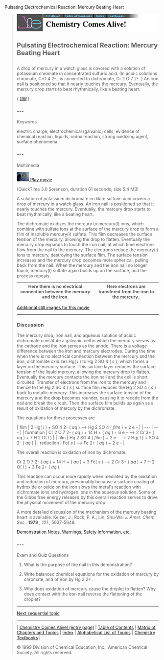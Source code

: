 





 Pulsating Electrochemical Reaction: Mercury Beating Heart
 



> ![Chemistry Comes Alive!](ccahead.gif)
> 
> 
> 
> 
> 
> 
> 
> 
> 
> ## Pulsating Electrochemical Reaction: Mercury Beating Heart
> 
> 
> 
> 
> 
> ## 
> 
> 
> 
> 
> 
>  A drop of mercury in a watch glass is covered with a solution of 
potassium chromate in concentrated sulfuric acid. 
(In acidic solutions chromate, CrO
>  4 
> 2- 
>  , 
is converted to dichromate, Cr
>  2 
>  O
>  7 
> 2- 
>  .)
An iron nail is positioned so that it nearly touches the mercury. 
Eventually, the mercury drop starts to beat rhythmically, like a beating heart.
>  
> 
> 
> 
> 
> 
> 
>  (
>  [*169*](CRED169.HTM)
>  )
>  
> 
> 
> 
> 
> ### ---
> 
> 
>  Keywords
> 
> 
> 
> 
>  electric charge, electrochemical (galvanic) cells, evidence of chemical reaction, liquids, redox reaction, strong oxidizing agent, surface phenomena
>  
> 
> 
> 
> 
> ### ---
> 
> 
>  Multimedia
> 
> 
> 
> 
> 
> 
> 
> 
> [![](0.JPG)
>  Play movie](../../MVHTM/HGHEART/HGHEART.HTM) 
> 
> 
> 
>  (QuickTime 3.0 Sorenson, duration 61 seconds, size 5.4 MB)
>  
> 
> 
> 
> 
>  A solution of potassium dichromate in dilute sulfuric acid 
covers a drop of mercury in a watch glass. 
An iron nail is positioned so that it nearly touches the mercury. 
Eventually, the mercury drop starts to beat rhythmically, like a beating heart.
>  
> 
> 
> 
>  The dichromate oxidizes the mercury to mercury(I) ions, 
which combine with sulfate ions at the surface of the mercury drop 
to form a film of insoluble mercury(I) sulfate. 
This film decreases the surface tension of the mercury, 
allowing the drop to flatten. 
Eventually the mercury drop expands to touch the iron nail, 
at which time electrons flow from the nail to the mercury. 
The electrons reduce the mercury(I) ions to mercury, destroying the surface film. 
The surface tension increases and the mercury drop becomes more spherical, 
pulling back from the nail. 
When the mercury and the iron nail no longer touch, 
mercury(I) sulfate again builds up on the surface, and the process repeats.
>  
> 
> 
> 
> 
> 
> 
> 
> | Here there is no electrical connection between the mercury and the iron. | Here electrons are transfered from the iron to the mercury.. |
> | --- | --- |
> 
> 
> 
> 
> 
> 
> [Additional still images
for this movie](../../STHTM/HGHEART/HGHEART.HTM) 
> 
> 
> 
> 
> 
> ---
> 
> 
> 
> 
> ### Discussion
> 
> 
> 
> 
>  The mercury drop, iron nail, and aqueous solution of acidic dichromate constitute a galvanic cell 
in which the mercury serves as the cathode and the iron serves as the anode. 
There is a voltage difference between the iron and mercury electrodes. 
During the time when there is no electrical connection between the mercury and the iron, 
dichromate oxidizes Hg(
>  *l* 
>  ) to Hg
>  2 
>  SO
>  4 
>  (
>  *s* 
>  ), which forms a layer on the mercury surface. 
This surface layer reduces the surface tension of the liquid mercury, allowing the mercury drop to flatten. 
Eventually the mercury contacts the iron nail and the cell is short circuited. 
Transfer of electrons from the iron to the mercury and thence to the Hg
>  2 
>  SO
>  4 
>  (
>  *s* 
>  ) 
surface film reduces the Hg
>  2 
>  SO
>  4 
>  (
>  *s* 
>  ) back to metallic mercury. 
This increases the surface tension of the mercury and the drop becomes rounder, 
causing it to recede from the nail and break the circuit. 
Then the surface film builds up again as a result of oxidation of mercury by the dichromate.
>  
> 
> 
> 
>  The equations for these processes are
>  
> 
> 
> 
> 
> | film | 2 Hg(  *l*   ) + SO  4  2-   (  *aq*   ) --> 
Hg  2   SO  4   (  *film*   ) + 2 e  - |
> | --- | --- |
> | formation | Cr  2   O  7  2-   (  *aq*   ) + 14 H  +   (  *aq*   ) + 6 e  -   --> 
2 Cr  3+   (  *aq*   ) + 7 H  2   O(  *l*   ) |
> | film | Hg  2   SO  4   (  *film*   ) + 2 e  -   --> 
2 Hg(  *l*   ) + SO  4  2-   (  *aq*   ) |
> | reduction | Fe(  *s*   ) --> 
Fe  2+   (  *aq*   ) + 2 e  - |
> 
> 
> 
>  The overall reaction is oxidation of iron by dichromate:
>  
> 
> 
> 
>  Cr
>  2 
>  O
>  7 
> 2- 
>  (
>  *aq* 
>  ) + 
14 H
>  + 
>  (
>  *aq* 
>  ) + 
3 Fe(
>  *s* 
>  ) --> 
2 Cr
>  3+ 
>  (
>  *aq* 
>  ) + 
7 H
>  2 
>  O(
>  *l* 
>  ) + 
3 Fe
>  2+ 
>  (
>  *aq* 
>  )
>  
> 
> 
> 
>  This reaction can occur more rapidly when mediated by the oxidation and reduction of mercury, 
presumably because a surface coating of hydroxide or oxide on the iron slows the metal's reaction 
with dichromate ions and hydrogen ions in the aqueous solution. 
Some of the Gibbs free energy released by this overall reaction 
serves to drive the physical movement of the mercury drop.
>  
> 
> 
> 
>  A more detailed discussion of the mechanism of the mercury beating heart is available: 
Keizer, J.; Rock, P. A.; Lin, Shu-Wai
>  *J. Amer. Chem. Soc* 
>  .
>  **1979** 
>  ,
>  *101* 
>  , 5637-5649.
>  
> 
> 
> 
> 
> 
> 
> [Demonstration Notes, Warnings, Safety Information, etc.](SAFETY.HTM) 
> 
> 
> 
> 
> 
> ### ---
> 
> 
>  Exam and Quiz Questions
> 
> 
> 
> 
>  1. What is the purpose of the nail in this demonstration?
>  
> 
> 
> 
>  2. Write balanced chemical equations for the oxidation of mercury by chromate, and of iron by Hg
>  2 
> 2+ 
>  .
>  
> 
> 
> 
>  3. Why does oxidation of mercury cause the droplet to flatten? Why does contact with the iron nail reverse the flattening of the droplet?
>  
> 
> 
> 
> 
> 
> 
> ---
> 
> 
> 
> 
> [Next sequential topic](../../MAIN/OJCLOCK/PAGE1.HTM)



> ---
> 
> 
>  |
>  [Chemistry Comes Alive! (entry page)](../../INDEX.HTM) 
>  |
>  [Table of Contents](../../CONTENTS.HTM) 
>  |
>  [Matrix of Chapters and Topics](../../MATRIX.HTM) 
>  |
>  [Index](../../WORDS.HTM) 
>  |
>  [Alphabetical List of Topics](../../ALPHATOP.HTM) 
>  |
>  [Chemistry Textbooks](../../BOOKS.HTM) 
>  |
>  
>  © 1999 Division of Chemical Education, Inc.,
American Chemical Society. All rights reserved.





